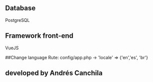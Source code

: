 
## Database
PostgreSQL

## Framework front-end
VueJS

##Change language
Rute: config/app.php -> 'locale' => {'en','es', 'br'}

## developed by Andrés Canchila

